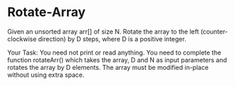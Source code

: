 # Rotate-Array

Given an unsorted array arr[] of size N. Rotate the array to the left (counter-clockwise direction) by D steps, where D is a positive integer. 


 Your Task:
You need not print or read anything. You need to complete the function rotateArr() which takes the array, D and N as input parameters and rotates the array by D elements. The array must be modified in-place without using extra space. 

